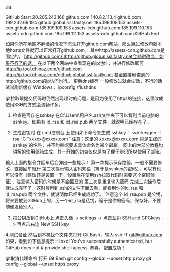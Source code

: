 Git:

 GitHub Start
20.205.243.166 github.com
140.82.113.4 github.com
199.232.69.194 github.global.ssl.fastly.net
185.199.108.153 assets-cdn.github.com
185.199.109.153 assets-cdn.github.com
185.199.110.153 assets-cdn.github.com
185.199.111.153 assets-cdn.github.com 
 GitHub End

如果你所在地区不翻墙的情况下无法打开github.com网站，那么通过修改电脑本地hosts文件就可以正常打开github.com。
其中http://assets-cdn.github.com是固定的，
http://github.com和http://github.global.ssl.fastly.net会随时改变，如果不行了的话，
在以下两个网站中查看现在的ip地址，并进行修改即可
http://ip.tool.chinaz.com/github.com
http://ip.tool.chinaz.com/github.global.ssl.fastly.net
甚至直接用查到的http://github.com的ip访问也行。
更新dns缓存
一般修改过就会生效，不行的话试试刷新缓存
Windows：
ipconfig /flushdns

git拉取跟提交代码时仍然出现超时的问题，是因为使用了https的链接，这里改成使用SSH的方式会流畅许多。
1. 检查是否存在sshkey
在C:\Users\用户名\.ssh文件夹下可以看到当前电脑的sshkey。如果有 id_rsa 和 id_rsa.pub 两个文件，就说明已经存在了。

2. 生成密钥对
在 cmd控制台 上使用如下命令来生成 sshkey：
ssh-keygen -t rsa -C "xxxxx@xxxxx.com"
注意：这里的 xxxxx@xxxxx.com 只是生成的 sshkey 的名称，并不约束或要求具体命名为某个邮箱。
网上的大部分教程均讲解的使用邮箱生成，其一开始的初衷仅仅是为了便于辨识所以使用了邮箱。

输入上面的指令并回车后会弹出一些提示：
第一次提示保存路径，一般不需要修改，直接回车就行
第二次提示输入密码短语（等于是sshkey的密码），可以有也可以没有（建议还是设置一下，设置后在使用ssh拉取代码时需要这个密码验证），注意输入密码的时候是不会回显的
第三次是重复输入密码
完成三次操作后就生成完毕了，这时候再到.ssh的文件下面去看，能看到你的id_rsa 和 id_rsa.pub 两个文件，就说明你已经生成成功了。
注意这个 id_rsa.pub 是公钥，将来要放到GitHub上的，另一个id_rsa是私钥，等于是你的密码，保存好，不要随便发给别人。

3. 把公钥放到GitHub上
点击头像 -> settings -> 点击左边 SSH and GPGkeys -> 再点击右边 New SSH key

4.测试验证
然后到本机找个文件夹打开 Git Bash，输入 ssh -T git@github.com
如果，看到如下信息提示
Hi xxx! You've successfully authenticated, but GitHub does not # provide shell access.
恭喜，配置成功！

git取消代理命令
打开 Git Bash
git config --global --unset http.proxy
git config --global --unset https.proxy

